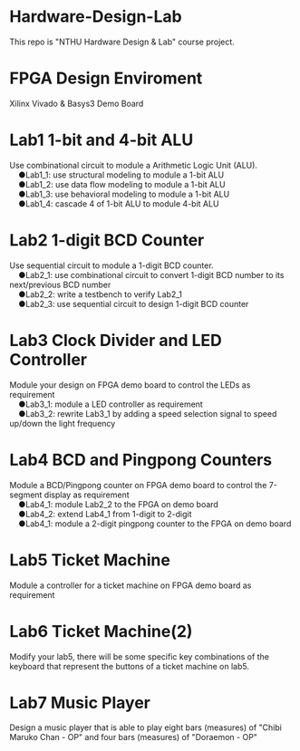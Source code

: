 # Hardware-Design-Lab
This repo is "NTHU Hardware Design &amp; Lab" course project.
# FPGA Design Enviroment
Xilinx Vivado & Basys3 Demo Board
# Lab1 1-bit and 4-bit ALU
Use combinational circuit to module a Arithmetic Logic Unit (ALU).<br>
&nbsp;&nbsp;&nbsp;&nbsp;●Lab1_1: use structural modeling to module a 1-bit ALU<br>
&nbsp;&nbsp;&nbsp;&nbsp;●Lab1_2: use data flow modeling to module a 1-bit ALU<br>
&nbsp;&nbsp;&nbsp;&nbsp;●Lab1_3: use behavioral modeling to module a 1-bit ALU<br>
&nbsp;&nbsp;&nbsp;&nbsp;●Lab1_4: cascade 4 of 1-bit ALU to module 4-bit ALU<br>
# Lab2 1-digit BCD Counter
Use sequential circuit to module a 1-digit BCD counter.<br>
&nbsp;&nbsp;&nbsp;&nbsp;●Lab2_1: use combinational circuit to convert 1-digit BCD number to its next/previous BCD number<br>
&nbsp;&nbsp;&nbsp;&nbsp;●Lab2_2: write a testbench to verify Lab2_1<br>
&nbsp;&nbsp;&nbsp;&nbsp;●Lab2_3: use sequential circuit to design 1-digit BCD counter<br>
# Lab3 Clock Divider and LED Controller
Module your design on FPGA demo board to control the LEDs as requirement<br>
&nbsp;&nbsp;&nbsp;&nbsp;●Lab3_1: module a LED controller as requirement<br>
&nbsp;&nbsp;&nbsp;&nbsp;●Lab3_2: rewrite Lab3_1 by adding a speed selection signal to speed up/down the light frequency<br>
# Lab4 BCD and Pingpong Counters
Module a BCD/Pingpong counter on FPGA demo board to control the 7-segment display as requirement<br>
&nbsp;&nbsp;&nbsp;&nbsp;●Lab4_1: module Lab2_2 to the FPGA on demo board<br>
&nbsp;&nbsp;&nbsp;&nbsp;●Lab4_2: extend Lab4_1 from 1-digit to 2-digit<br>
&nbsp;&nbsp;&nbsp;&nbsp;●Lab4_1: module a 2-digit pingpong counter to the FPGA on demo board<br>
# Lab5 Ticket Machine
Module a controller for a ticket machine on FPGA demo board as requirement<br>
# Lab6 Ticket Machine(2)
Modify your lab5, there will be some specific key combinations of the keyboard that represent the buttons of a ticket machine on lab5.<br>
# Lab7 Music Player
Design a music player that is able to play eight bars (measures) of "Chibi Maruko Chan - OP" and four bars (measures) of "Doraemon - OP"
